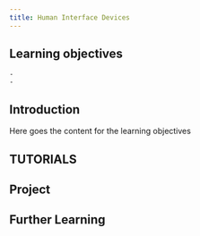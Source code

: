 ```yaml
---
title: Human Interface Devices
---
```


## Learning objectives
    - 
    -
## Introduction
Here goes the content for the learning objectives

## TUTORIALS
  

## Project

## Further Learning